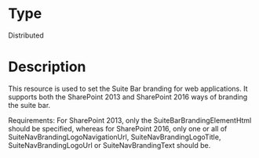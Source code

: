 # Type

Distributed

# Description

This resource is used to set the Suite Bar branding for web
applications. It supports both the SharePoint 2013 and SharePoint
2016 ways of branding the suite bar.

Requirements:
For SharePoint 2013, only the SuiteBarBrandingElementHtml
should be specified, whereas for SharePoint 2016, only one
or all of SuiteNavBrandingLogoNavigationUrl,
SuiteNavBrandingLogoTitle, SuiteNavBrandingLogoUrl or
SuiteNavBrandingText should be.
